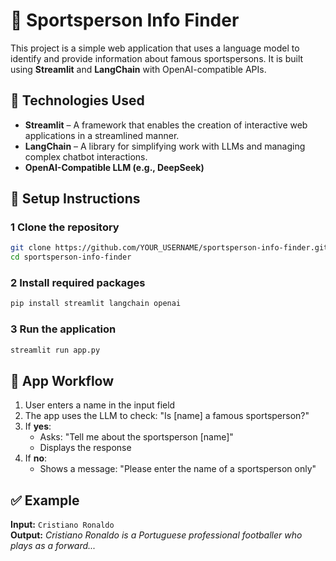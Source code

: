 # 🏅 Sportsperson Info Finder

This project is a simple web application that uses a language model to identify and provide information about famous sportspersons. It is built using **Streamlit** and **LangChain** with OpenAI-compatible APIs.

## 🧠 Technologies Used

- **Streamlit** – A framework that enables the creation of interactive web applications in a streamlined manner.
- **LangChain** – A library for simplifying work with LLMs and managing complex chatbot interactions.
- **OpenAI-Compatible LLM (e.g., DeepSeek)**

## 🔐 Setup Instructions

### 1️ Clone the repository
```bash
git clone https://github.com/YOUR_USERNAME/sportsperson-info-finder.git
cd sportsperson-info-finder
```

### 2 Install required packages
```bash
pip install streamlit langchain openai
```

### 3 Run the application
```bash
streamlit run app.py
```

## 📲 App Workflow

1. User enters a name in the input field  
2. The app uses the LLM to check: "Is [name] a famous sportsperson?"  
3. If **yes**:
   - Asks: "Tell me about the sportsperson [name]"  
   - Displays the response  
4. If **no**:
   - Shows a message: "Please enter the name of a sportsperson only"
  
## ✅ Example

**Input:** `Cristiano Ronaldo`  
**Output:** _Cristiano Ronaldo is a Portuguese professional footballer who plays as a forward..._


